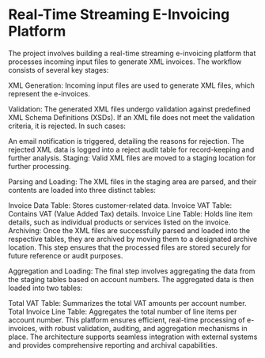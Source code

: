 # Real-Time Streaming E-Invoicing Platform

The project involves building a real-time streaming e-invoicing platform that processes incoming input files to generate XML invoices. The workflow consists of several key stages:

XML Generation: Incoming input files are used to generate XML files, which represent the e-invoices.

Validation: The generated XML files undergo validation against predefined XML Schema Definitions (XSDs). If an XML file does not meet the validation criteria, it is rejected. In such cases:

An email notification is triggered, detailing the reasons for rejection.
The rejected XML data is logged into a reject audit table for record-keeping and further analysis.
Staging: Valid XML files are moved to a staging location for further processing.

Parsing and Loading: The XML files in the staging area are parsed, and their contents are loaded into three distinct tables:

Invoice Data Table: Stores customer-related data.
Invoice VAT Table: Contains VAT (Value Added Tax) details.
Invoice Line Table: Holds line item details, such as individual products or services listed on the invoice.
Archiving: Once the XML files are successfully parsed and loaded into the respective tables, they are archived by moving them to a designated archive location. This step ensures that the processed files are stored securely for future reference or audit purposes.

Aggregation and Loading: The final step involves aggregating the data from the staging tables based on account numbers. The aggregated data is then loaded into two tables:

Total VAT Table: Summarizes the total VAT amounts per account number.
Total Invoice Line Table: Aggregates the total number of line items per account number.
This platform ensures efficient, real-time processing of e-invoices, with robust validation, auditing, and aggregation mechanisms in place. The architecture supports seamless integration with external systems and provides comprehensive reporting and archival capabilities.
